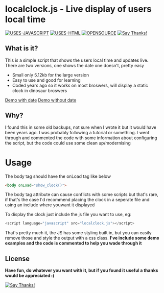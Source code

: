 # localclock.js - Live display of users local time
[![USES-JAVASCRIPT](https://img.shields.io/badge/USES-JAVASCRIPT-09aba9.svg)](https://shields.io/) [![USES-HTML](https://img.shields.io/badge/USES-HTML-09aba9.svg)](https://shields.io/) [![OPENSOURCE](https://img.shields.io/badge/OPEN-SOURCE-09aba9.svg)](https://shields.io/) [![Say Thanks!](https://img.shields.io/badge/SAY-THANKS-ff69b4.svg)](https://saythanks.io/to/JordyValentine)
## What is it?
This is a simple script that shows the users local time and updates live.
There are two versions, one shows the date one doesn't, pretty easy

  - Small only 5.12kb for the large version
  - Easy to use and good for learning
  - Coded years ago so it works on most broswers, will display a static clock in dinosaur broswers

[Demo with date](https://jordyvalentine.github.io/localclockdemo/demo.html)
[Demo without date](https://jordyvalentine.github.io/localclockdemo/demo_nodate.html)

## Why?
I found this in some old backups, not sure when I wrote it but it would have been years ago. I was probably following a tutorial or something.
I went through and commented the code with some information about configuring the script, but the code could use some clean up/modernising

# Usage
The body tag should have the onLoad tag like below
```html
<body onLoad="show_clock()">
```
The body tag attribute can cause conflicts with some scripts but that's rare, if that's the case I'd recommend placing the clock in a seperate file and using an include where youwant it displayed

To display the clock just include the js file you want to use, eg:
```javascript
<script language="javascript" src="localclock.js"></script>
```

That's pretty much it, the JS has some styling built in, but you can easily remove those and style the output with a css class.
**I've include some demo examples and the code is commented to help you wade through it**

## License
**Have fun, do whatever you want with it, but if you found it useful a thanks would be appreciated :)**

[![Say Thanks!](https://img.shields.io/badge/SAY-THANKS-ff69b4.svg)](https://saythanks.io/to/JordyValentine)
